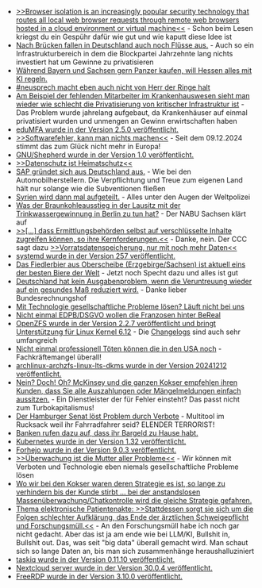 * [>>Browser isolation is an increasingly popular security technology that routes all local web browser requests through remote web browsers hosted in a cloud environment or virtual machine<<](https://www.bleepingcomputer.com/news/security/qr-codes-bypass-browser-isolation-for-malicious-c2-communication/) - Schon beim Lesen kriegst du ein Gespühr dafür wie gut und wie kaputt diese Idee ist
* [Nach Brücken fallen in Deutschland auch noch Flüsse aus.](https://blog.fefe.de/?ts=99a813a2) - Auch so ein Infrastrukturbereich in dem die Blockpartei Jahrzehnte lang nichts investiert hat um Gewinne zu privatisieren
* [Während Bayern und Sachsen gern Panzer kaufen, will Hessen alles mit KI regeln.](https://blog.fefe.de/?ts=99a9c515)
* [#neusprech macht eben auch nicht von Herr der Ringe halt](https://blog.fefe.de/?ts=99a9db12)
* [Am Beispiel der fehlenden Mitarbeiter im Krankenhauswesen sieht man wieder wie schlecht die Privatisierung von kritischer Infrastruktur ist](https://blog.fefe.de/?ts=99a9dc59) - Das Problem wurde jahrelang aufgebaut, da Krankenhäuser auf einmal privatisiert wurden und unmengen an Gewinn erwirtschaften haben
* [eduMFA wurde in der Version 2.5.0 veröffentlicht.](https://github.com/eduMFA/eduMFA/releases/tag/v2.5.0)
* [>>Softwarefehler, kann man nichts machen<<](https://www.borncity.com/blog/2024/12/09/eu-richtlinie-ueber-produkthaftung-seit-9-dezember-2024-in-kraft/) - Seit dem 09.12.2024 stimmt das zum Glück nicht mehr in Europa!
* [GNU/Shepherd wurde in der Version 1.0 veröffentlicht.](https://www.phoronix.com/news/GNU-Shepherd-1.0)
* [>>Datenschutz ist Heimatschutz<<](https://netzpolitik.org/2024/weil-das-internet-unser-zuhause-ist-datenschutz-ist-heimatschutz/)
* [SAP gründet sich aus Deutschland aus.](https://blog.fefe.de/?ts=99a6787e) - Wie bei den Automobilherstellern. Die Verpflichtung und Treue zum eigenen Land hält nur solange wie die Subventionen fließen
* [Syrien wird dann mal aufgeteilt.](https://blog.fefe.de/?ts=99a6e7cc) - Alles unter den Augen der Weltpolizei
* [Was der Braunkohleausstieg in der Lausitz mit der Trinkwassergewinnung in Berlin zu tun hat?](https://sachsen.nabu.de/news/2024/35725.html) - Der NABU Sachsen klärt auf
* [>>[...] dass Ermittlungsbehörden selbst auf verschlüsselte Inhalte zugreifen können, so ihre Kernforderungen.<<](https://netzpolitik.org/2024/digital-ngos-stellen-sich-gegen-forderungen-nach-entschluesselung/) - Danke, nein. Der CCC sagt dazu [>>Vorratsdatenspeicherung, nur mit noch mehr Daten<<](https://www.ccc.de/de/updates/2024/gegen-uberzogene-eu-uberwachungsplane)
* [systemd wurde in der Version 257 veröffentlicht.](https://lwn.net/Articles/1001657/)
* [Das Fiedlerbier aus Oberscheibe (Erzgebirge/Sachsen) ist aktuell eins der besten Biere der Welt](https://www.freiepresse.de/erzgebirge/annaberg/aus-dem-erzgebirge-kommt-eines-der-besten-biere-der-welt-artikel13628842) - Jetzt noch Specht dazu und alles ist gut
* [Deutschland hat kein Ausgabenproblem, wenn die Veruntreuung wieder auf ein gesundes Maß reduziert wird.](https://blog.fefe.de/?ts=99a4f07a) - Danke lieber Bundesrechnungshof
* [Mit Technologie gesellschaftliche Probleme lösen? Läuft nicht bei uns](https://blog.fefe.de/?ts=99a4e786)
* [Nicht einmal EDPB/DSGVO wollen die Franzosen hinter BeReal](https://noyb.eu/de/bereal-app-cant-take-no-answer)
* [OpenZFS wurde in der Version 2.2.7 veröffentlicht und bringt Unterstützung für Linux Kernel 6.12](https://www.phoronix.com/news/OpenZFS-2.2.7-Released) - Die [Changelogs](https://github.com/openzfs/zfs/releases/tag/zfs-2.2.7) sind auch sehr umfangreich
* [Nicht einmal professionell Töten können die in den USA noch](https://tuxproject.de/blog/2024/12/usa-2024/) - Fachkräftemangel überall!
* [archlinux-archzfs-linux-lts-dkms wurde in der Version 20241212 veröffentlicht.](https://github.com/stevleibelt/arch-linux-live-cd-iso-with-zfs/releases/tag/20241212)
* [Nein? Doch! Oh? McKinsey und die ganzen Kokser empfehlen ihren Kunden, dass Sie alle Auszahlungen oder Mängelmeldungen einfach aussitzen.](https://blog.fefe.de/?ts=99a549f8) - Ein Dienstleister der für Fehler einsteht? Das passt nicht zum Turbokapitalismus!
* [Der Hamburger Senat löst Problem durch Verbote](https://blog.fefe.de/?ts=99a41e8f) - Multitool im Rucksack weil ihr Fahrradfahrer seid? ELENDER TERRORIST!
* [Banken rufen dazu auf, dass ihr Bargeld zu Hause habt.](https://blog.fefe.de/?ts=99a4176c)
* [Kubernetes wurde in der Version 1.32 veröffentlicht.](https://lwn.net/Articles/1001930/)
* [Forhejo wurde in der Version 9.0.3 veröffentlicht.](https://codeberg.org/forgejo/forgejo/releases/tag/v9.0.3)
* [>>Überwachung ist die Mutter aller Probleme<<](https://netzpolitik.org/2024/gegen-den-trend-ueberwachung-ist-die-mutter-aller-probleme/) - Wir können mit Verboten und Technologie eben niemals gesellschaftliche Probleme lösen
* [Wo wir bei den Kokser waren deren Strategie es ist, so lange zu verhindern bis der Kunde stirbt ... bei der anstandslosen Massenüberwachung/Chatkontrolle wird die gleiche Strategie gefahren.](https://netzpolitik.org/2024/anlasslose-massenueberwachung-auch-ungarn-scheitert-mit-chatkontrolle-im-eu-rat/#netzpolitik-pw)
* [Thema elektronische Patientenakte: >>Stattdessen sorgt sie sich um die Folgen schlechter Aufklärung, das Ende der ärztlichen Schweigepflicht und Forschungsmüll.<<](https://netzpolitik.org/2024/elektronische-patientenakte-das-widerspricht-der-informationellen-selbstbestimmung/) - An den Forschungsmüll habe ich noch gar nicht gedacht. Aber das ist ja am ende wie bei LLM/KI, Bullshit in, Bullshit out. Das, was seit "big data" überall gemacht wird. Man schaut sich so lange Daten an, bis man sich zusammenhänge heraushalluziniert
* [taskiq wurde in der Version 0.11.10 veröffentlicht.](https://github.com/taskiq-python/taskiq/releases/tag/0.11.10)
* [Nextcloud server wurde in der Version 30.0.4 veröffentlicht.](https://github.com/nextcloud/server/releases/tag/v30.0.4)
* [FreeRDP wurde in der Version 3.10.0 veröffentlicht.](https://github.com/FreeRDP/FreeRDP/releases/tag/3.10.0)
